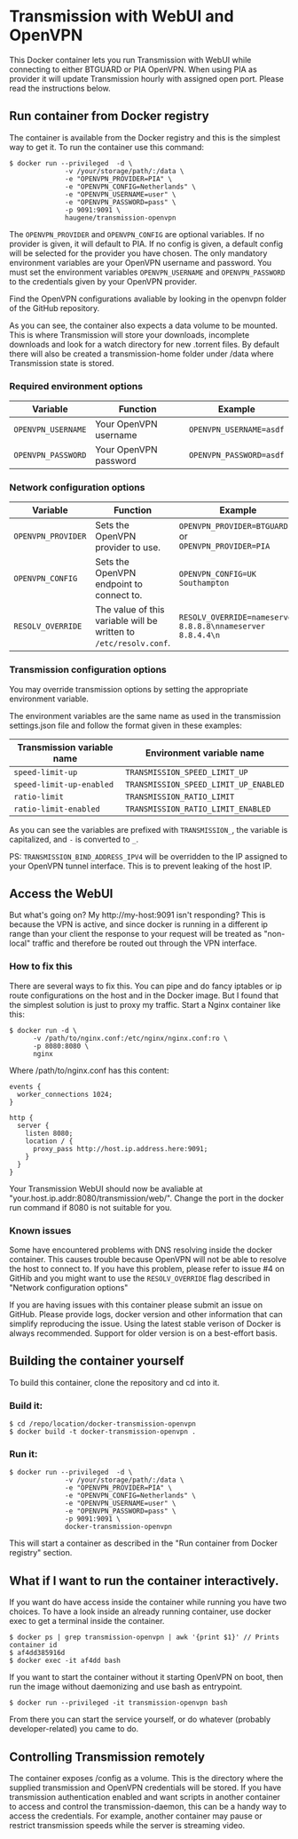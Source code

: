 # Transmission with WebUI and OpenVPN
This Docker container lets you run Transmission with WebUI while connecting to either BTGUARD or PIA OpenVPN.
When using PIA as provider it will update Transmission hourly with assigned open port. Please read the instructions below.

## Run container from Docker registry
The container is available from the Docker registry and this is the simplest way to get it. To run the container use this command:

```
$ docker run --privileged  -d \
              -v /your/storage/path/:/data \
              -e "OPENVPN_PROVIDER=PIA" \
              -e "OPENVPN_CONFIG=Netherlands" \
              -e "OPENVPN_USERNAME=user" \
              -e "OPENVPN_PASSWORD=pass" \
              -p 9091:9091 \
              haugene/transmission-openvpn
```

The `OPENVPN_PROVIDER` and `OPENVPN_CONFIG` are optional variables. If no provider is given, it will default to PIA.
If no config is given, a default config will be selected for the provider you have chosen.
The only mandatory environment variables are your OpenVPN username and password. 
You must set the environment variables `OPENVPN_USERNAME` and `OPENVPN_PASSWORD` to the credentials given by your OpenVPN provider.

Find the OpenVPN configurations avaliable by looking in the openvpn folder of the GitHub repository.

As you can see, the container also expects a data volume to be mounted. 
This is where Transmission will store your downloads, incomplete downloads and look for a watch directory for new .torrent files.
By default there will also be created a transmission-home folder under /data where Transmission state is stored.


### Required environment options
| Variable | Function | Example |
|----------|----------|-------|
|`OPENVPN_USERNAME`|Your OpenVPN username |`OPENVPN_USERNAME=asdf`|
|`OPENVPN_PASSWORD`|Your OpenVPN password |`OPENVPN_PASSWORD=asdf`|

### Network configuration options
| Variable | Function | Example |
|----------|----------|-------|
|`OPENVPN_PROVIDER` | Sets the OpenVPN provider to use. | `OPENVPN_PROVIDER=BTGUARD` or <br>`OPENVPN_PROVIDER=PIA`|
|`OPENVPN_CONFIG` | Sets the OpenVPN endpoint to connect to. | `OPENVPN_CONFIG=UK Southampton`|
|`RESOLV_OVERRIDE` | The value of this variable will be written to `/etc/resolv.conf`. | `RESOLV_OVERRIDE=nameserver 8.8.8.8\nnameserver 8.8.4.4\n`|

### Transmission configuration options

You may override transmission options by setting the appropriate environment variable.

The environment variables are the same name as used in the transmission settings.json file and follow the format given in these examples:

| Transmission variable name | Environment variable name |
|----------------------------|---------------------------|
| `speed-limit-up` | `TRANSMISSION_SPEED_LIMIT_UP` |
| `speed-limit-up-enabled` | `TRANSMISSION_SPEED_LIMIT_UP_ENABLED` |
| `ratio-limit` | `TRANSMISSION_RATIO_LIMIT` |
| `ratio-limit-enabled` | `TRANSMISSION_RATIO_LIMIT_ENABLED` |

As you can see the variables are prefixed with `TRANSMISSION_`, the variable is capitalized, and `-` is converted to `_`.

PS: `TRANSMISSION_BIND_ADDRESS_IPV4` will be overridden to the IP assigned to your OpenVPN tunnel interface. This is to prevent leaking of the host IP.

## Access the WebUI
But what's going on? My http://my-host:9091 isn't responding?
This is because the VPN is active, and since docker is running in a different ip range than your client the response to your request will be treated as "non-local" traffic and therefore be routed out through the VPN interface.

### How to fix this
There are several ways to fix this. You can pipe and do fancy iptables or ip route configurations on the host and in the Docker image. But I found that the simplest solution is just to proxy my traffic. Start a Nginx container like this:

```
$ docker run -d \
      -v /path/to/nginx.conf:/etc/nginx/nginx.conf:ro \
      -p 8080:8080 \
      nginx
```

Where /path/to/nginx.conf has this content:

```
events {
  worker_connections 1024;
}

http {
  server {
    listen 8080;
    location / {
      proxy_pass http://host.ip.address.here:9091;
    }
  }
}
```
Your Transmission WebUI should now be avaliable at "your.host.ip.addr:8080/transmission/web/".
Change the port in the docker run command if 8080 is not suitable for you.

### Known issues
Some have encountered problems with DNS resolving inside the docker container. This causes trouble because OpenVPN will not be able to resolve the host to connect to. If you have this problem, please refer to issue #4 on GitHib and you might want to use the `RESOLV_OVERRIDE` flag described in "Network configuration options"

If you are having issues with this container please submit an issue on GitHub. Please provide logs, docker version and other information that can simplify reproducing the issue. Using the latest stable verison of Docker is always recommended. Support for older version is on a best-effort basis.

## Building the container yourself
To build this container, clone the repository and cd into it.

### Build it:
```
$ cd /repo/location/docker-transmission-openvpn
$ docker build -t docker-transmission-openvpn .
```
### Run it:
```
$ docker run --privileged  -d \
              -v /your/storage/path/:/data \
              -e "OPENVPN_PROVIDER=PIA" \
              -e "OPENVPN_CONFIG=Netherlands" \
              -e "OPENVPN_USERNAME=user" \
              -e "OPENVPN_PASSWORD=pass" \
              -p 9091:9091 \
              docker-transmission-openvpn
```

This will start a container as described in the "Run container from Docker registry" section. 

## What if I want to run the container interactively.
If you want do have access inside the container while running you have two choices. To have a look inside an already running container, use docker exec to get a terminal inside the container.

```
$ docker ps | grep transmission-openvpn | awk '{print $1}' // Prints container id
$ af4dd385916d
$ docker exec -it af4dd bash
```

If you want to start the container without it starting OpenVPN on boot, then run the image without daemonizing and use bash as entrypoint.

```
$ docker run --privileged -it transmission-openvpn bash
```

From there you can start the service yourself, or do whatever (probably developer-related) you came to do.

## Controlling Transmission remotely
The container exposes /config as a volume. This is the directory where the supplied transmission and OpenVPN credentials will be stored.
If you have transmission authentication enabled and want scripts in another container to access and control the transmission-daemon, this can be a handy way to access the credentials.
For example, another container may pause or restrict transmission speeds while the server is streaming video.
